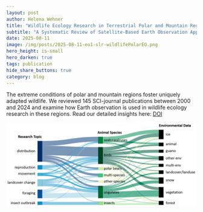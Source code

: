 ```yaml
---
layout: post
author: Helena Wehner
title: "Wildlife Ecology Research in Terrestrial Polar and Mountain Regions"
subtitle: "A Systematic Review of Satellite-Based Earth Observation Applications"
date: 2025-08-11
image: /img/posts/2025-08-11-eo1-slr-wildlifePolarEO.png
hero_height: is-small
hero_darken: true
tags: publication
hide_share_buttons: true
category: blog
---
```

The extreme conditions of polar and mountain regions foster uniquely adapted wildlife.
We reviewed 145 SCI-journal publications between 2000 and 2024 and examine how Earth observation is used in wildlife ecology research in these regions.
Read our detailed insights here: [DOI](https://doi.org/10.3390/rs17162780)

![](/img/posts/2025-08-11-eo1-slr-wildlifePolarEO.png)
